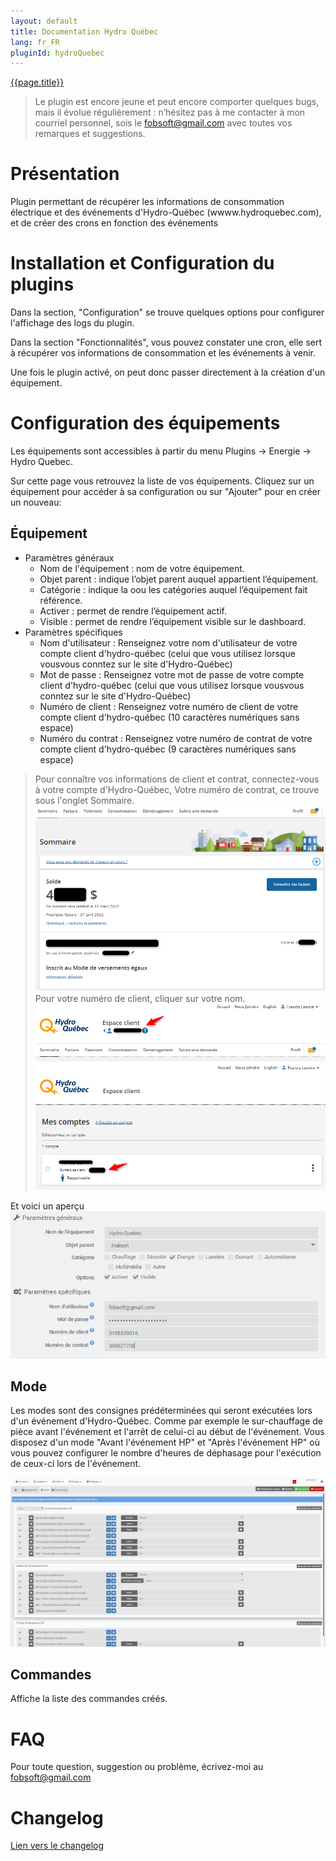 ```yaml
---
layout: default
title: Documentation Hydro Québec
lang: fr_FR
pluginId: hydroQuebec
---
```


<div id="title">
<a href="../../../{{site.baseurl}}/{{page.pluginId}}/{{page.lang}}">{{page.title}}</a>
</div>

> Le plugin est encore jeune et peut encore comporter quelques bugs, mais il évolue régulièrement : n’hésitez pas à me contacter à mon courriel personnel, sois le fobsoft@gmail.com avec toutes vos remarques et suggestions.

# Présentation
Plugin permettant de récupérer les informations de consommation électrique et des événements d'Hydro-Québec (wwww.hydroquebec.com), et de créer des crons en fonction des événements

# Installation et Configuration du plugins
Dans la section, "Configuration" se trouve quelques options pour configurer l'affichage des logs du plugin.

Dans la section "Fonctionnalités", vous pouvez constater une cron, elle sert à récupérer vos informations de consommation et les événements à venir.

Une fois le plugin activé, on peut donc passer directement à la création d'un équipement.

# Configuration des équipements
Les équipements sont accessibles à partir du menu Plugins → Energie → Hydro Quebec.

Sur cette page vous retrouvez la liste de vos équipements. Cliquez sur un équipement pour accéder à sa configuration ou sur "Ajouter" pour en créer un nouveau:

## Équipement
* Paramètres généraux
  * Nom de l'équipement : nom de votre équipement.
  * Objet parent : indique l’objet parent auquel appartient l’équipement.
  * Catégorie : indique la oou les catégories auquel l’équipement fait référence.
  * Activer : permet de rendre l’équipement actif.
  * Visible : permet de rendre l’équipement visible sur le dashboard.
* Paramètres spécifiques
  * Nom d'utilisateur : Renseignez votre nom d'utilisateur de votre compte client d'hydro-québec (celui que vous utilisez lorsque vousvous conntez sur le site d'Hydro-Québec)
  * Mot de passe : Renseignez votre mot de passe de votre compte client d'hydro-québec (celui que vous utilisez lorsque vousvous conntez sur le site d'Hydro-Québec)
  * Numéro de client : Renseignez votre numéro de client de votre compte client d'hydro-québec (10 caractères numériques sans espace)
  * Numéro du contrat : Renseignez votre numéro de contrat de votre compte client d'hydro-québec (9 caractères numériques sans espace)

> Pour connaître vos informations de client et contrat, connectez-vous à votre compte d'Hydro-Québec, 
>   Votre numéro de contrat, ce trouve sous l'onglet Sommaire.
>     ![contrat](../images/contrat.png)
>   Pour votre numéro de client, cliquer sur votre nom.
>     ![client1](../images/client1.png)
>     ![client2](../images/client2.png)

Et voici un aperçu
![equipement](../images/equipement.png)
  
## Mode
Les modes sont des consignes prédéterminées qui seront exécutées lors d'un événement d'Hydro-Québec. Comme par exemple le sur-chauffage de pièce avant l'événement et l'arrêt de celui-ci au début de l'événement. Vous disposez d'un mode "Avant l'événement HP" et "Après l'événement HP" où vous pouvez configurer le nombre d'heures de déphasage pour l'exécution de ceux-ci lors de l'événement.

![Mode1](../images/Mode1.png)

## Commandes
Affiche la liste des commandes créés.

# FAQ
Pour toute question, suggestion ou problème, écrivez-moi au fobsoft@gmail.com 

# Changelog
[Lien vers le changelog](./changelog.md)
